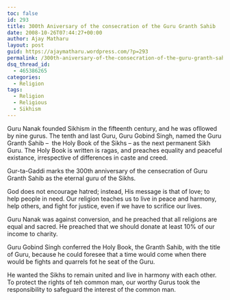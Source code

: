 ```yaml
---
toc: false
id: 293
title: 300th Aniversary of the consecration of the Guru Granth Sahib
date: 2008-10-26T07:44:27+00:00
author: Ajay Matharu
layout: post
guid: https://ajaymatharu.wordpress.com/?p=293
permalink: /300th-aniversary-of-the-consecration-of-the-guru-granth-sahib/
dsq_thread_id:
  - 465386265
categories:
  - Religion
tags:
  - Religion
  - Religious
  - Sikhism
---
```

Guru Nanak founded Sikhism in the fifteenth century, and he was ofllowed by nine gurus. The tenth and last Guru, Guru Gobind Singh, named the Guru Granth Sahib &#8211;  the Holy Book of the Sikhs &#8211; as the next permanent Sikh Guru. The Holy Book is written is ragas, and preaches equality and peaceful existance, irrespective of differences in caste and creed.

Gur-ta-Gaddi marks the 300th anniversary of the censecration of Guru Granth Sahib as the eternal guru of the Sikhs.

God does not encourage hatred; instead, His message is that of love; to help people in need. Our religion teaches us to live in peace and harmony, help others, and fight for justice, even if we have to scrifice our lives.

Guru Nanak was against conversion, and he preached that all religions are equal and sacred. He preached that we should donate at least 10% of our income to charity.

Guru Gobind Singh conferred the Holy Book, the Granth Sahib, with the title of Guru, because he could foresee that a time would come when there would be fights and quarrels fot he seat of the Guru.

He wanted the Sikhs to remain united and live in harmony with each other. To protect the rights of teh common man, our worthy Gurus took the responsibility to safeguard the interest of the common man.
